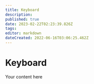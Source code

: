 ```yaml
---
title: Keyboard
description: 
published: true
date: 2023-02-22T02:23:39.826Z
tags: 
editor: markdown
dateCreated: 2022-06-16T03:06:25.462Z
---
```


# Keyboard
Your content here